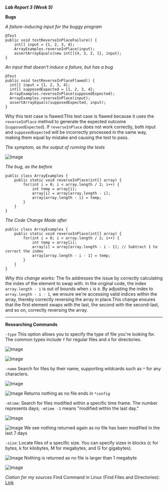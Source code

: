 ***Lab Report 3 (Week 5)***

**Bugs**

*A failure-inducing input for the buggy program*

```
@Test
public void testReverseInPlaceFailure() {
    int[] input = {1, 2, 3, 4};
    ArrayExamples.reverseInPlace(input);
    assertArrayEquals(new int[]{4, 3, 2, 1}, input);
}
```


*An input that doesn't induce a failure, but has a bug*
```
@Test
public void testReverseInPlaceFlawed() {
  int[] input = {1, 2, 3, 4};
  int[] supposedExpected = {1, 2, 3, 4}; 
  ArrayExamples.reverseInPlace(supposedExpected); 
  ArrayExamples.reverseInPlace(input);
  assertArrayEquals(supposedExpected, input); 
}
```
Why this test case is flawed:This test case is flawed because it uses the `reverseInPlace` method to generate the expected outcome (`supposedExpected`). If `reverseInPlace` does not work correctly, both input and `supposedExpecte`d will be incorrectly processed in the same way, making them equal by mistake and causing the test to pass.



*The symptom, as the output of running the tests*

![Image](LabReport3.1.png)

*The bug, as the before*
```
public class ArrayExamples {
    public static void reverseInPlace(int[] array) {
        for(int i = 0; i < array.length / 2; i++) {
            int temp = array[i];
            array[i] = array[array.length - i];
            array[array.length - i] = temp;
        }
    }
}
```

*The Code Change Made after*
```
public class ArrayExamples {
    public static void reverseInPlace(int[] array) {
        for(int i = 0; i < array.length / 2; i++) {
            int temp = array[i];
            array[i] = array[array.length - i - 1]; // Subtract 1 to correct the index
            array[array.length - i - 1] = temp;
        }
    }
}
```
*Why this change works:* The fix addresses the issue by correctly calculating the index of the element to swap with. In the original code, the index `array.length - i` is out of bounds when `i` is `0`. By adjusting the index to `array.length - i - 1`, we ensure we're accessing valid indices within the array, thereby correctly reversing the array in place.This change ensures that the first element swaps with the last, the second with the second-last, and so on, correctly reversing the array.

______________________________________________________________________________________________________________________

**Researching Commands**

`-type` This option allows you to specify the type of file you're looking for. The common types include `f` for regular files and `d` for directories.

![Image](LabReport3.2.png)

![Image](LabReport3.3.png)


`-name` Search for files by their name, supporting wildcards such as `*` for any characters.

![Image](LabReport3.4.png)

![Image](LabReport3.5.png)
Returns nothing as no file ends in `*config`

`-mtime`: Search for files modified within a specific time frame. The number represents days; `-mtime -1` means "modified within the last day."

![Image](LabReport3.6.png)

![Image](LabReport3.7.png)
We see nothing returned again as no file has been modified in the last 7 days

 `-size`: Locate files of a specific size. You can specify sizes in blocks (c for bytes, k for kilobytes, M for megabytes, and G for gigabytes).


![Image](LabReport3.8.png)
Nothing is returned as no file is larger than 1 megabyte

![Image](LabReport3.9.png)
 



*Ciation for my sources*
Find Command in Linux (Find Files and Directories): [Link](https://linuxize.com/post/how-to-find-files-in-linux-using-the-command-line/)
